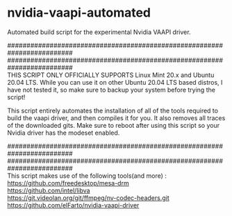 # nvidia-vaapi-automated
Automated build script for the experimental Nvidia VAAPI driver.


#########################################################################\
#########################################################################\
THIS SCRIPT ONLY OFFICIALLY SUPPORTS Linux Mint 20.x and Ubuntu 20.04 LTS.
While you can use it on other Ubuntu 20.04 LTS based distros, I have not tested it, so make sure to backup your system before trying the script!

This script entirely automates the installation of all of the tools required to build the vaapi driver, and then compiles it for you. It also removes all traces of the downloaded gits. Make sure to reboot after using this script so your Nvidia driver has the modeset enabled.

#########################################################################\
#########################################################################\
This script makes use of the following tools(and more) : \
https://github.com/freedesktop/mesa-drm \
https://github.com/intel/libva \
https://git.videolan.org/git/ffmpeg/nv-codec-headers.git \
https://github.com/elFarto/nvidia-vaapi-driver
